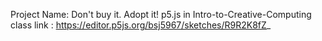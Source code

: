 Project Name:  Don't buy it. Adopt it!
p5.js in Intro-to-Creative-Computing class
link : https://editor.p5js.org/bsj5967/sketches/R9R2K8fZ_ 
